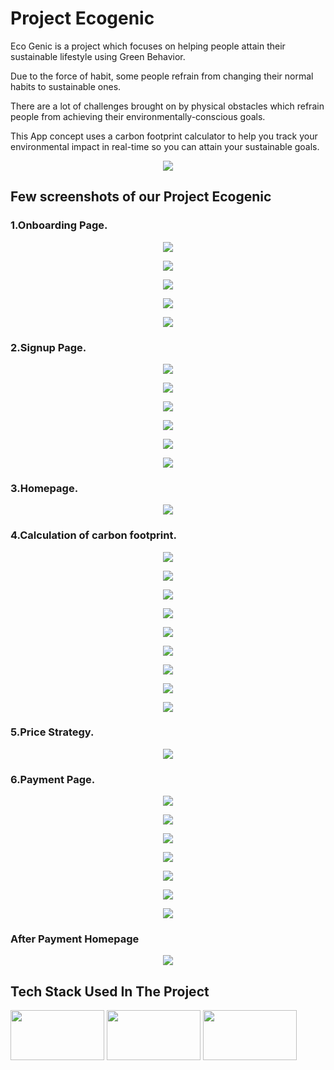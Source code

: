# **Project Ecogenic**
Eco Genic is a project which focuses on helping people attain their sustainable lifestyle using Green Behavior.

Due to the force of habit, some people refrain from changing their normal habits to sustainable ones.

There are a lot of challenges brought on by physical obstacles which refrain people from achieving their environmentally-conscious goals.

This App concept uses a carbon footprint calculator to help you track your environmental impact in real-time so you can attain your sustainable goals.

<p align="center">

<img src="https://miro.medium.com/max/158/1*ogUOP4RJRZl2kwpoSW6v7w.png"/>

</p>

## Few screenshots of our Project Ecogenic
### 1.Onboarding Page.
<p align="center">
<img src="https://miro.medium.com/max/160/1*UuOhqd6njjjKmISdlYEnxQ.png"/>
</p>
<p align="center">
<img src="https://miro.medium.com/max/160/1*7t8HE_uqxIC1JYNOzt2cKw.png"/>
</p>
<p align="center">
<img src="https://miro.medium.com/max/156/1*fGJ-bxX0tIMGfIwXC1DdVw.png"/>
</p>
<p align="center">
<img src="https://miro.medium.com/max/159/1*uL2fniCWYeMAVx6jVRPyEw.png"/>
</p>
<p align="center">
<img src="https://miro.medium.com/max/160/1*4M7sgDAHcBalMsHbO3lQgQ.png"/>
</p>


### 2.Signup Page.
<p align="center">
<img src="https://miro.medium.com/max/158/1*LUTDZ--MWKaX2MuXJW8LEA.png"/>
</p>
<p align="center">
<img src="https://miro.medium.com/max/158/1*5SExC6bsx_utXO9MNo1OxA.png"/>
</p>
<p align="center">
<img src="https://miro.medium.com/max/157/1*B3xLpo-FWjWRp5scgamyWA.png"/>
</p>
<p align="center">
<img src="https://miro.medium.com/max/161/1*KmWlvsPGFd3MZYF4sAoiIQ.png"/>
</p>
<p align="center">
<img src="https://miro.medium.com/max/647/1*4j4CfHPAJZz8e25j4CAzgg.png"/>
</p>
<p align="center">
<img src="https://miro.medium.com/max/157/1*ozCwvNcEYlSbIMHsnS0q4w.png"/>
</p>


### 3.Homepage.
<p align="center">
<img src="https://miro.medium.com/max/162/1*mD-VfMHL8p-1jC5DhAXMDw.png"/>
</p>

### 4.Calculation of carbon footprint.
<p align="center">
<img src="https://miro.medium.com/max/160/1*BrP_hpjuVrxM76rOd4D_zQ.png"/>
</p>
<p align="center">
<img src="https://miro.medium.com/max/158/1*OpqgWDpNxMRcdOiSa4BGGA.png"/>
</p>
<p align="center">
<img src="https://miro.medium.com/max/159/1*ggNtLfgzFDEQkSkX15vfbQ.png"/>
</p>
<p align="center">
<img src="https://miro.medium.com/max/160/1*TYsZl8MLDfj9NjU6hFdLZw.png"/>
</p>
<p align="center">
<img src="https://miro.medium.com/max/160/1*REhLBcOyDgrrWrLjiqlqOw.png"/>
</p>
<p align="center">
<img src="https://miro.medium.com/max/161/1*uJsKkX66reVRomtGA9YbDA.png"/>
</p>
<p align="center">
<img src="https://miro.medium.com/max/157/1*_dHgN4gtuHyxbyiUvdWaZQ.png"/>
</p>
<p align="center">
<img src="https://miro.medium.com/max/160/1*9eIX3Ym055av5RZfTlgtGQ.png"/>
</p>
<p align="center">
<img src="https://miro.medium.com/max/160/1*2MqvTp3zuILCbYSpaBa5Ow.png"/>
</p>


### 5.Price Strategy.
<p align="center">

<img src="https://miro.medium.com/max/153/1*qc1e9sIBI19dCCqpUd3v-Q.png"/>

</p>

### 6.Payment Page.
<p align="center">

<img src="https://miro.medium.com/max/152/1*EVQM_ElC-rRgton0yg0nYw.png"/>

</p>
<p align="center">

<img src="https://miro.medium.com/max/158/1*Yx7gtG71-kreZTOnpwD-Ag.png"/>

</p>
<p align="center">

<img src="https://miro.medium.com/max/156/1*OIljCdhSetgiao892sKBxQ.png"/>

</p>
<p align="center">

<img src="https://miro.medium.com/max/159/1*eS2-zPC0XULwF-ljHT9CZg.png"/>

</p>
<p align="center">

<img src="https://miro.medium.com/max/161/1*CE3Px2pvtjnWAY9tAk0skg.png"/>

</p>
<p align="center">

<img src="https://miro.medium.com/max/157/1*qRiDUSKpyMkJTe46g0gyiA.png"/>

</p>
<p align="center">

<img src="https://miro.medium.com/max/153/1*JYcmrQTtfHTF-v-YCEiHAA.png"/>

</p>

### After Payment Homepage
<p align="center">

<img src="https://miro.medium.com/max/159/1*GblCz78Eh2u_SEAhWnTJKg.png"/>

</p>

## Tech Stack Used In The Project
<p>

<img src="https://logos-download.com/wp-content/uploads/2016/09/React_logo_wordmark.png" width="150" height="80"/>
<img src="https://miro.medium.com/max/365/1*Jr3NFSKTfQWRUyjblBSKeg.png" width="150" height="80"/>
<img src="https://1000logos.net/wp-content/uploads/2020/08/MongoDB-Logo.png" width="150" height="80"/>

</p>
